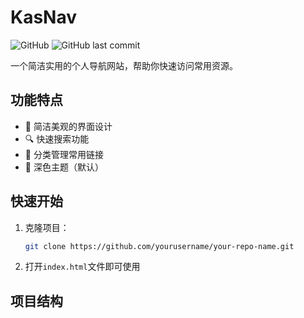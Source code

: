 # KasNav

![GitHub](https://img.shields.io/github/license/yourusername/your-repo-name) 
![GitHub last commit](https://img.shields.io/github/last-commit/yourusername/your-repo-name)

一个简洁实用的个人导航网站，帮助你快速访问常用资源。

## 功能特点

- 🎨 简洁美观的界面设计
- 🔍 快速搜索功能
- 📁 分类管理常用链接
- 🌙 深色主题（默认）

## 快速开始

1. 克隆项目：
   ```bash
   git clone https://github.com/yourusername/your-repo-name.git
   ```

2. 打开`index.html`文件即可使用

## 项目结构
